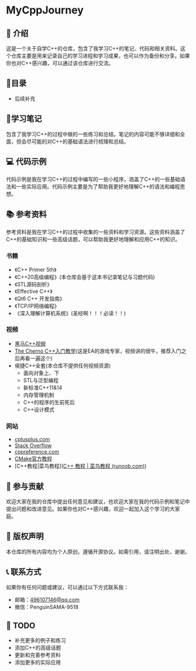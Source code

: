 # MyCppJourney

## 📖 介绍

这是一个关于自学C++的仓库，包含了我学习C++的笔记、代码和相关资料。这个仓库主要是用来记录自己的学习进程和学习成果，也可以作为备份和分享。如果你也对C++感兴趣，可以通过该仓库进行交流。

## 🎯目录

- 后续补充

## 📝学习笔记

包含了我学习C++的过程中做的一些练习和总结。笔记的内容可能不够详细和全面，但会尽可能的对C++的基础语法进行梳理和总结。

## 💻 代码示例

代码示例是我在学习C++的过程中编写的一些小程序，涵盖了C++的一些基础语法和一些实际应用。代码示例主要是为了帮助我更好地理解C++的语法和编程思想。

## 📚 参考资料

参考资料是我在学习C++的过程中收集的一些资料和学习资源。这些资料涵盖了C++的基础知识和一些高级话题，可以帮助我更好地理解和应用C++的知识。

### 书籍

- 《C++ Primer 5th》
- 《C++20高级编程》(本仓库会基于这本书记录笔记与习题代码)
- 《STL源码剖析》
- 《Effective C++》
- 《Qt6 C++ 开发指南》
- 《TCP/IP网络编程》
- 《深入理解计算机系统》(圣经啊！！！必读！！)

### 视频

- [黑马C++视频](https://www.bilibili.com/video/BV1et411b73Z)
- [The Cherno C++入门教学](https://www.bilibili.com/video/BV1Wd4y1t7fZ)(这是EA的游戏专家，视频讲的很牛，推荐入门之后再看一遍这个)
- 侯捷C++全套(本仓库不提供任何视频资源)
  - 面向对象上、下
  - STL与泛型编程
  - 新标准C++11&14
  - 内存管理机制
  - C++的程序的生前死后
  - C++设计模式

### 网站

- [cplusplus.com](cplusplus.com)
- [Stack Overflow](stackoverflow.com)
- [cppreference.com](cppreference.com)
- [CMake官方教程](cmake.org/cmake/help/latest/guide/tutorial/index.html)
- [C++教程|菜鸟教程]([C++ 教程 | 菜鸟教程 (runoob.com)](https://www.runoob.com/cplusplus/cpp-tutorial.html))

## 🤝 参与贡献

欢迎大家在我的仓库中提出任何意见和建议，也欢迎大家在我的代码示例和笔记中提出问题和改进意见。如果你也对C++感兴趣，欢迎一起加入这个学习的大家庭。

## 📄 版权声明

本仓库的所有内容均为个人原创，遵循开源协议。如需引用，请注明出处，谢谢。

## 📞 联系方式

如果你有任何问题或建议，可以通过以下方式联系我：

- 邮箱：[496107146@qq.com](mailto:496107146@qq.com)
- 微信：PenguinSAMA-9518

## 📌 TODO

-  补充更多的例子和练习
-  添加C++的高级话题
-  更新和完善参考资料
-  添加更多的实际应用
